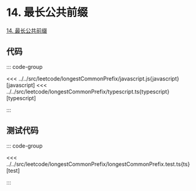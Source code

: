 # 14. 最长公共前缀

[14. 最长公共前缀](https://leetcode.cn/problems/longest-common-prefix/description/)

## 代码

::: code-group

<<< ../../src/leetcode/longestCommonPrefix/javascript.js{javascript} [javascript]
<<< ../../src/leetcode/longestCommonPrefix/typescript.ts{typescript} [typescript]

:::

## 测试代码

::: code-group

<<< ../../src/leetcode/longestCommonPrefix/longestCommonPrefix.test.ts{ts} [test]

:::

